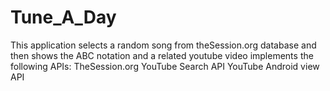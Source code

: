 # Tune_A_Day

This application selects a random song from theSession.org database and then shows the ABC notation and a related youtube video
implements the following APIs:
TheSession.org
YouTube Search API
YouTube Android view API
